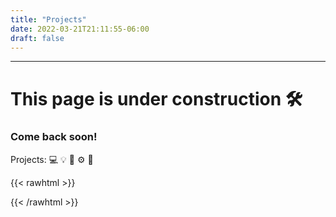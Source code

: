 ```yaml
---
title: "Projects"
date: 2022-03-21T21:11:55-06:00
draft: false
---
```


___
# This page is under construction :hammer_and_wrench:

### Come back soon!

Projects: :computer: :bulb: :triangular_ruler: :gear: :nut_and_bolt:

{{< rawhtml >}}
<div class="github-card" data-github="bdsmith147/GroundLoop_Network" data-width="400" data-height="" data-theme="default"></div>
<script src="//cdn.jsdelivr.net/github-cards/latest/widget.js"></script>
{{< /rawhtml >}}